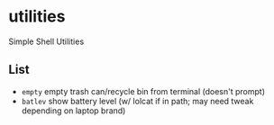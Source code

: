 # utilities
Simple Shell Utilities

## List
<ul>
  <li><code>empty</code>      empty trash can/recycle bin from terminal (doesn't prompt)</li>
  <li><code>batlev</code>     show battery level (w/ lolcat if in path; may need tweak depending on laptop brand)</li>
 </ul>
